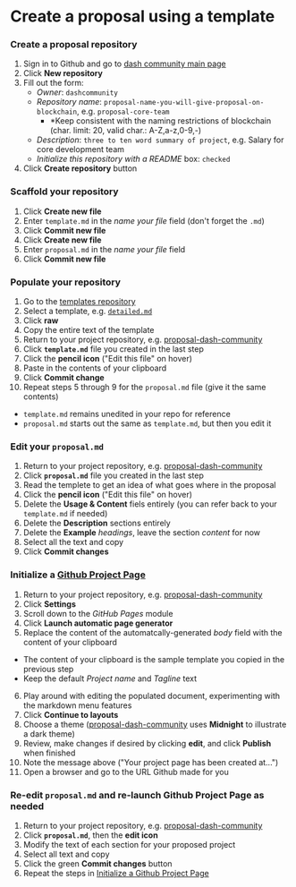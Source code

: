 # Create a proposal using a template

### Create a proposal repository
1. Sign in to Github and go to [dash community main page](https://github.com/dashcommunity)
2. Click **New repository**
3. Fill out the form:
    * *Owner*: `dashcommunity`
    * *Repository name*: `proposal-name-you-will-give-proposal-on-blockchain`, e.g. `proposal-core-team`
      * *Keep consistent with the naming restrictions of blockchain (char. limit: 20, valid char.: A-Z,a-z,0-9,-)
    * *Description*: `three to ten word summary of project`, e.g. Salary for core development team 
    * *Initialize this repository with a README* box: `checked`
4. Click **Create repository** button

### Scaffold your repository
1. Click **Create new file**
2. Enter `template.md` in the *name your file* field (don't forget the `.md`)
3. Click **Commit new file**
4. Click **Create new file**
5. Enter `proposal.md` in the *name your file* field
6. Click **Commit new file**

### Populate your repository
1. Go to the [templates repository](https://github.com/dashcommunity/proposal-templates)
2. Select a template, e.g. [`detailed.md`](https://github.com/dashcommunity/proposal-templates/blob/master/detailed.md)
3. Click **raw**
4. Copy the entire text of the template
5. Return to your project repository, e.g. [proposal-dash-community](https://github.com/dashcommunity/proposal-dash-community)
6. Click **`template.md`** file you created in the last step
7. Click the **pencil icon** ("Edit this file" on hover)
8. Paste in the contents of your clipboard
9. Click **Commit change**
10. Repeat steps 5 through 9 for the `proposal.md` file (give it the same contents)
  * `template.md` remains unedited in your repo for reference
  * `proposal.md` starts out the same as `template.md`, but then you edit it
    
### Edit your `proposal.md`
1. Return to your project repository, e.g. [proposal-dash-community](https://github.com/dashcommunity/proposal-dash-community)
2. Click **`proposal.md`** file you created in the last step
3. Read the templete to get an idea of what goes where in the proposal
4. Click the **pencil icon** ("Edit this file" on hover)
5. Delete the **Usage & Content** fiels entirely (you can refer back to your `template.md` if needed)
6. Delete the **Description** sections entirely
7. Delete the **Example** *headings*, leave the section *content* for now
8. Select all the text and copy
9. Click **Commit changes**

### Initialize a [Github Project Page](https://help.github.com/articles/creating-pages-with-the-automatic-generator/)
1. Return to your project repository, e.g. [proposal-dash-community](https://github.com/dashcommunity/proposal-dash-community)
2. Click **Settings**
3. Scroll down to the *GitHub Pages* module
4. Click **Launch automatic page generator**
5. Replace the content of the automatcally-generated *body* field with the content of your clipboard
  * The content of your clipboard is the sample template you copied in the previous step 
  * Keep the default *Project name* and *Tagline* text
6. Play around with editing the populated document, experimenting with the markdown menu features
7. Click **Continue to layouts**
8. Choose a theme ([proposal-dash-community](https://github.com/dashcommunity/proposal-dash-community) uses **Midnight** to illustrate a dark theme)
9. Review, make changes if desired by clicking **edit**, and click **Publish** when finished
10.  Note the message above ("Your project page has been created at...")
11. Open a browser and go to the URL Github made for you

### Re-edit `proposal.md` and re-launch Github Project Page as needed
1. Return to your project repository, e.g. [proposal-dash-community](https://github.com/dashcommunity/proposal-dash-community)
2. Click **`proposal.md`**, then the **edit icon**
3. Modify the text of each section for your proposed project
4. Select all text and copy
5. Click the green **Commit changes** button
5. Repeat the steps in [Initialize a Github Project Page](link)
